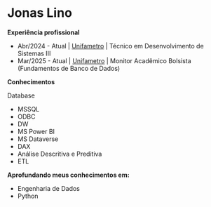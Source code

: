 <h1 align="left">Jonas Lino</h1>

**Experiência profissional**
- Abr/2024 - Atual | [Unifametro](https://unifametro.edu.br/) | Técnico em Desenvolvimento de Sistemas III
- Mar/2025 - Atual | [Unifametro](https://unifametro.edu.br/) | Monitor Acadêmico Bolsista (Fundamentos de Banco de Dados)

**Conhecimentos**

Database
- MSSQL
- ODBC
- DW
- MS Power BI
- MS Dataverse
- DAX
- Análise Descritiva e Preditiva
- ETL

**Aprofundando meus conhecimentos em:**
- Engenharia de Dados
- Python

